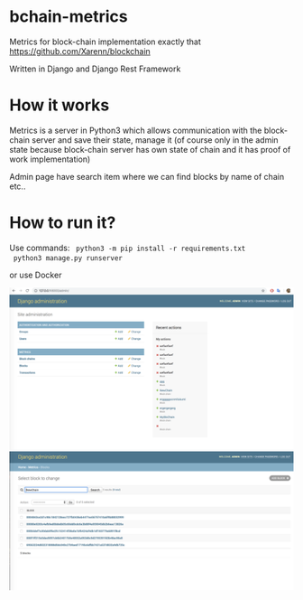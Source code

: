 # bchain-metrics
Metrics for block-chain implementation exactly that https://github.com/Xarenn/blockchain

Written in Django and Django Rest Framework

# How it works
Metrics is a server in Python3 which allows communication with the block-chain server and save their state, manage it (of course only in the admin state because block-chain server has own state of chain and it has proof of work implementation)

Admin page have search item where we can find blocks by name of chain etc..

# How to run it?

Use commands:
<code> python3 -m pip install -r requirements.txt </code>
<code> python3 manage.py runserver </code>

or use Docker


![Alt text](img/ss1.png?raw=true "Admin page")
![Alt text](img/ss2.png?raw=true "Admin page")

